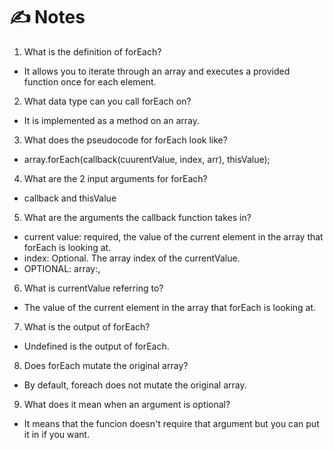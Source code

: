 # ✍️ Notes

1. What is the definition of forEach?
    
- It allows you to  iterate through an array and executes a provided function once for each element.
    
2. What data type can you call forEach on?

- It is implemented as a method on an array.

3. What does the pseudocode for forEach look like?

- array.forEach(callback(cuurentValue, index, arr), thisValue);

4. What are the 2 input arguments for forEach?

- callback and thisValue
   
5. What are the arguments the callback function takes in?
    
- current value: required, the value of the current element in the array that forEach is looking at. 
- index: Optional. The array index of the currentValue. 
- OPTIONAL: array:, 

6. What is currentValue referring to?

- The value of the current element in the array that forEach is looking at. 

7. What is the output of forEach?

- Undefined is the output of forEach. 

8. Does forEach mutate the original array?

- By default, foreach does not mutate the original array. 

9. What does it mean when an argument is optional?

- It means that the funcion doesn't require that argument but you can put it in if you want. 
